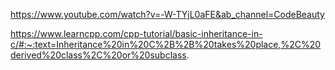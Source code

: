 https://www.youtube.com/watch?v=-W-TYjL0aFE&ab_channel=CodeBeauty

https://www.learncpp.com/cpp-tutorial/basic-inheritance-in-c/#:~:text=Inheritance%20in%20C%2B%2B%20takes%20place,%2C%20derived%20class%2C%20or%20subclass.

